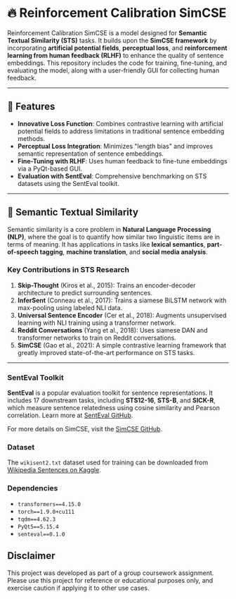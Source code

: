 # 🔥 Reinforcement Calibration SimCSE

Reinforcement Calibration SimCSE is a model designed for **Semantic Textual Similarity (STS)** tasks. It builds upon the **SimCSE framework** by incorporating **artificial potential fields**, **perceptual loss**, and **reinforcement learning from human feedback (RLHF)** to enhance the quality of sentence embeddings. This repository includes the code for training, fine-tuning, and evaluating the model, along with a user-friendly GUI for collecting human feedback.

---

## 🚀 Features

- **Innovative Loss Function**: Combines contrastive learning with artificial potential fields to address limitations in traditional sentence embedding methods.
- **Perceptual Loss Integration**: Minimizes "length bias" and improves semantic representation of sentence embeddings.
- **Fine-Tuning with RLHF**: Uses human feedback to fine-tune embeddings via a PyQt-based GUI.
- **Evaluation with SentEval**: Comprehensive benchmarking on STS datasets using the SentEval toolkit.

---

## 📖 Semantic Textual Similarity

Semantic similarity is a core problem in **Natural Language Processing (NLP)**, where the goal is to quantify how similar two linguistic items are in terms of meaning. It has applications in tasks like **lexical semantics**, **part-of-speech tagging**, **machine translation**, and **social media analysis**.

### Key Contributions in STS Research

1. **Skip-Thought** (Kiros et al., 2015): Trains an encoder-decoder architecture to predict surrounding sentences.
2. **InferSent** (Conneau et al., 2017): Trains a siamese BiLSTM network with max-pooling using labeled NLI data.
3. **Universal Sentence Encoder** (Cer et al., 2018): Augments unsupervised learning with NLI training using a transformer network.
4. **Reddit Conversations** (Yang et al., 2018): Uses siamese DAN and transformer networks to train on Reddit conversations.
5. **SimCSE** (Gao et al., 2021): A simple contrastive learning framework that greatly improved state-of-the-art performance on STS tasks.

---

### SentEval Toolkit

**SentEval** is a popular evaluation toolkit for sentence representations. It includes 17 downstream tasks, including **STS12-16**, **STS-B**, and **SICK-R**, which measure sentence relatedness using cosine similarity and Pearson correlation. Learn more at [SentEval GitHub](https://github.com/facebookresearch/SentEval).

For more details on SimCSE, visit the [SimCSE GitHub](https://github.com/princeton-nlp/SimCSE).

### Dataset

The `wikisent2.txt` dataset used for training can be downloaded from [Wikipedia Sentences on Kaggle](https://www.kaggle.com/datasets/mikeortman/wikipedia-sentences).

### Dependencies

- `transformers==4.15.0`
- `torch==1.9.0+cu111`
- `tqdm==4.62.3`
- `PyQt5==5.15.4`
- `senteval==0.1.0`

## Disclaimer

This project was developed as part of a group coursework assignment. Please use this project for reference or educational purposes only, and exercise caution if applying it to other use cases.
